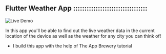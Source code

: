 ## Flutter Weather App :::::::::::::::::::::::::::::::::

 
![Live Demo](https://github.com/londonappbrewery/Images/blob/master/clima-demo.gif)

In this app you'll be able to find out the live weather data in the current location of the device as well as the weather for any city you can think of!

- I build this app with the help of The App Brewery tutorial
